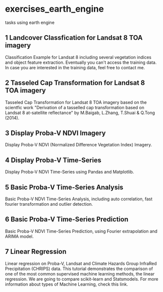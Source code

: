 # exercises_earth_engine
tasks using earth engine

## 1 Landcover Classfication for Landsat 8 TOA imagery

Classification Example for Landsat 8 including several vegetation indices and object feature extraction. Eventually you can't access the training data. In case you are interested in the training data, feel free to contact me.

## 2 Tasseled Cap Transformation for Landsat 8 TOA imagery

Tasseled Cap Transformation for Landsat 8 TOA imagery based on the scientfic work "Derivation of a tasselled cap transformation based on Landsat 8 at-satellite reflectance" by M.Baigab, L.Zhang, T.Shuai & Q.Tong (2014).

## 3 Display Proba-V NDVI Imagery

Display Proba-V NDVI (Normalized Difference Vegetation Index) Imagery.

## 4 Display Proba-V Time-Series

Display Proba-V NDVI Time-Series using Pandas and Matplotlib.

## 5 Basic Proba-V Time-Series Analysis

Basic Proba-V NDVI Time-Series Analysis, including auto correlation, fast fourier transformation and outlier detection.

## 6 Basic Proba-V Time-Series Prediction

Basic Proba-V NDVI Time-Series Prediction, using Fourier extrapolation and ARIMA model.

## 7 Linear Regression

Linear regression on Proba-V, Landsat and Climate Hazards Group InfraRed Precipitation (CHRIPS) data. This tutorial demonstrates the comparison of one of the most common supervised machine learning methods, the linear regression. We are going to compare scikit-learn and Statsmodels. For more information about types of Machine Learning, check this link.
